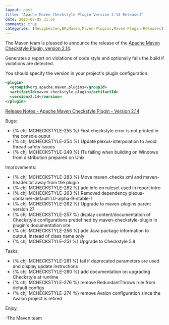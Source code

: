 ```yaml
---
layout: post
title: "Apache Maven Checkstyle Plugin Version 2.14 Released"
date: 2015-02-05 21:56
comments: true
categories: [Neuigkeiten,BM,Maven,Maven-Plugins,Maven-Plugin-Releases]
---
```

The Maven team is pleased to announce the release of the 
[Apache Maven Checkstyle Plugin, version 2.14](http://maven.apache.org/plugins/maven-checkstyle-plugin/).

Generates a report on violations of code style and optionally fails the build
if violations are detected.


You should specify the version in your project's plugin configuration:

``` xml
<plugin>
  <groupId>org.apache.maven.plugins</groupId>
  <artifactId>maven-checkstyle-plugin</artifactId>
  <version>2.14</version>
</plugin>
```

<!-- more -->

[Release Notes - Apache Maven Checkstyle Plugin - Version 2.14](http://jira.codehaus.org/secure/ReleaseNote.jspa?projectId=11127&version=20631)

Bugs:

 * {% chjl MCHECKSTYLE-255 %} First checkstyle error is not printed in the console ouput
 * {% chjl MCHECKSTYLE-254 %} Update plexus-interpolation to avoid thread safety issues
 * {% chjl MCHECKSTYLE-249 %} ITs failing when building on Windows from distribution prepared on Unix

Improvements:

 * {% chjl MCHECKSTYLE-283 %} Move maven_checks.xml and maven-header.txt away from the plugin
 * {% chjl MCHECKSTYLE-282 %} add info on ruleset used in report intro
 * {% chjl MCHECKSTYLE-263 %} Removed dependency plexus-container-default:1.0-alpha-9-stable-1
 * {% chjl MCHECKSTYLE-262 %} Upgrade to maven-plugins parent version 27
 * {% chjl MCHECKSTYLE-257 %} display content/documentation of Checkstyle configurations predefined by maven-checkstyle-plugin in plugin's documentation site
 * {% chjl MCHECKSTYLE-256 %} add Java package information to output, instead of class name only
 * {% chjl MCHECKSTYLE-251 %} Upgrade to Checkstyle 5.8

Tasks:

 * {% chjl MCHECKSTYLE-281 %} fail if deprecated parameters are used and display update instructions
 * {% chjl MCHECKSTYLE-280 %} add documentation on upgrading Checkstyle at runtime
 * {% chjl MCHECKSTYLE-276 %} remove RedundantThrows rule from default configs
 * {% chjl MCHECKSTYLE-274 %} remove Avalon configuration since the Avalon project is retired


Enjoy,

-The Maven team

